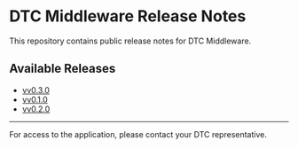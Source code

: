 # DTC Middleware Release Notes

This repository contains public release notes for DTC Middleware.

## Available Releases

- [vv0.3.0](./v0.3.0/)
- [vv0.1.0](./v0.1.0/)
- [vv0.2.0](./v0.2.0/)

---

For access to the application, please contact your DTC representative.
